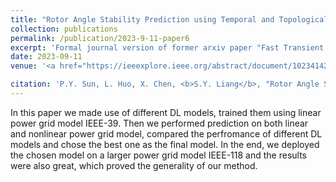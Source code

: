 ```yaml
---
title: "Rotor Angle Stability Prediction using Temporal and Topological Embedding Deep Neural Network Based on Grid-Informed Adjacency Matrix"
collection: publications
permalink: /publication/2023-9-11-paper6
excerpt: 'Formal journal version of former arxiv paper "Fast Transient Stability Prediction Using Grid-informed Temporal and Topological Embedding Deep Neural Network"'
date: 2023-09-11
venue: '<a href="https://ieeexplore.ieee.org/abstract/document/10234142">Get the paper</a> Journal of Modern Power Systems and Clean Energy'

citation: 'P.Y. Sun, L. Huo, X. Chen, <b>S.Y. Liang</b>, "Rotor Angle Stability Prediction using Temporal and Topological Embedding Deep Neural Network Based on Grid-Informed Adjacency Matrix." Journal of Modern Power Systems and Clean Energy, 2023.'
---
```



In this paper we made use of different DL models, trained them using linear power grid model IEEE-39. Then we performed prediction on both linear and nonlinear power grid model, compared the perfromance of different DL models and chose the best one as the final model. In the end, we deployed the chosen model on a larger power grid model IEEE-118 and the results were also great, which proved the generality of our method.
